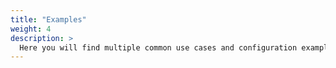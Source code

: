 ```yaml
---
title: "Examples"
weight: 4
description: >
  Here you will find multiple common use cases and configuration examples that you can use to deploy and experience these examples yourself.
---
```

